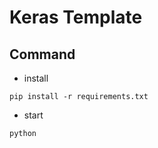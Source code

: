 # Keras Template

## Command

- install

```shell
pip install -r requirements.txt
```

- start

```shell
python 
```
